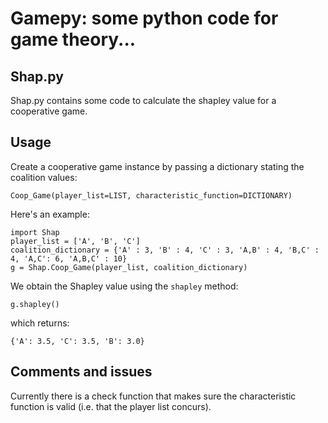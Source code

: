 # Gamepy: some python code for game theory...

## Shap.py

Shap.py contains some code to calculate the shapley value for a cooperative game.

## Usage

Create a cooperative game instance by passing a dictionary stating the coalition values:

~~~~{.python}
Coop_Game(player_list=LIST, characteristic_function=DICTIONARY)
~~~~

Here's an example:

~~~~{.python}
import Shap
player_list = ['A', 'B', 'C']
coalition_dictionary = {'A' : 3, 'B' : 4, 'C' : 3, 'A,B' : 4, 'B,C' : 4, 'A,C': 6, 'A,B,C' : 10}
g = Shap.Coop_Game(player_list, coalition_dictionary)
~~~~

We obtain the Shapley value using the `shapley` method:

~~~~{.python}
g.shapley()
~~~~

which returns:

~~~~{.python}
{'A': 3.5, 'C': 3.5, 'B': 3.0}
~~~~

## Comments and issues

Currently there is a check function that makes sure the characteristic function is valid (i.e. that the player list concurs).
